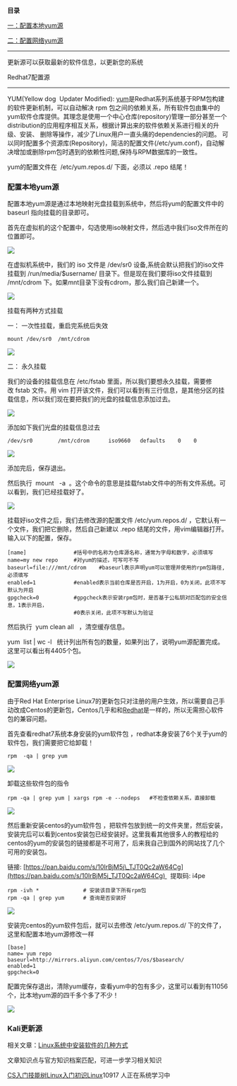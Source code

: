 **目录**

[一：配置本地yum源](#t0)

[二：配置网络yum源](#t1)

* * *

更新源可以获取最新的软件信息，以更新您的系统

Redhat7配置源
----------

YUM(Yellow dog  Updater Modified): [yum](https://so.csdn.net/so/search?q=yum&spm=1001.2101.3001.7020)是Redhat系列系统基于RPM包构建的软件更新机制，可以自动解决 rpm 包之间的依赖关系，所有软件包由集中的yum软件仓库提供。其理念是使用一个中心仓库(repository)管理一部分甚至一个distribution的应用程序相互关系，根据计算出来的软件依赖关系进行相关的升级、安装、 删除等操作，减少了Linux用户一直头痛的dependencies的问题。 可以同时配置多个资源库(Repository)，简洁的配置文件(/etc/yum.conf)，自动解决增加或删除rpm包时遇到的依赖性问题,保持与RPM数据库的一致性。

yum的配置文件在  /etc/yum.repos.d/ 下面，必须以 .repo 结尾！

### 配置本地yum源

配置本地yum源是通过本地映射光盘挂载到系统中，然后将yum的配置文件中的 baseurl 指向挂载的目录即可。

首先在虚拟机的这个配置中，勾选使用iso映射文件，然后选中我们iso文件所在的位置即可。

![](https://img-blog.csdn.net/20180830155311781?watermark/2/text/aHR0cHM6Ly9ibG9nLmNzZG4ubmV0L3FxXzM2MTE5MTky/font/5a6L5L2T/fontsize/400/fill/I0JBQkFCMA==/dissolve/70)

在虚拟机系统中，我们的 iso 文件是 /dev/sr0 设备,系统会默认把我们的iso文件挂载到 /run/media/$username/ 目录下。但是现在我们要将iso文件挂载到 /mnt/cdrom 下。如果mnt目录下没有cdrom，那么我们自己新建一个。

![](https://img-blog.csdn.net/20180830161338337?watermark/2/text/aHR0cHM6Ly9ibG9nLmNzZG4ubmV0L3FxXzM2MTE5MTky/font/5a6L5L2T/fontsize/400/fill/I0JBQkFCMA==/dissolve/70)

挂载有两种方式挂载

一： 一次性挂载，重启完系统后失效

```
mount /dev/sr0  /mnt/cdrom
```


![](https://img-blog.csdn.net/20180830161516777?watermark/2/text/aHR0cHM6Ly9ibG9nLmNzZG4ubmV0L3FxXzM2MTE5MTky/font/5a6L5L2T/fontsize/400/fill/I0JBQkFCMA==/dissolve/70)

二： 永久挂载

我们的设备的挂载信息在 /etc/fstab 里面，所以我们要想永久挂载，需要修改 fstab 文件。用 vim 打开该文件，我们可以看到有三行信息，是其他分区的挂载信息，所以我们现在要把我们的光盘的挂载信息添加过去。

![](https://img-blog.csdn.net/20180830161754487?watermark/2/text/aHR0cHM6Ly9ibG9nLmNzZG4ubmV0L3FxXzM2MTE5MTky/font/5a6L5L2T/fontsize/400/fill/I0JBQkFCMA==/dissolve/70)

添加如下我们光盘的挂载信息过去

```
/dev/sr0        /mnt/cdrom      iso9660   defaults    0    0
```


![](https://img-blog.csdn.net/20180830165502617?watermark/2/text/aHR0cHM6Ly9ibG9nLmNzZG4ubmV0L3FxXzM2MTE5MTky/font/5a6L5L2T/fontsize/400/fill/I0JBQkFCMA==/dissolve/70)

添加完后，保存退出。

然后执行  mount   -a  。这个命令的意思是挂载fstab文件中的所有文件系统。可以看到，我们已经挂载好了。

![](https://img-blog.csdn.net/20180830165826500?watermark/2/text/aHR0cHM6Ly9ibG9nLmNzZG4ubmV0L3FxXzM2MTE5MTky/font/5a6L5L2T/fontsize/400/fill/I0JBQkFCMA==/dissolve/70)

挂载好iso文件之后，我们去修改源的配置文件 /etc/yum.repos.d/ ，它默认有一个文件，我们把它删除，然后自己新建以 .repo 结尾的文件，用vim编辑器打开。输入以下的配置，保存。

```
[name]               #括号中的名称为仓库源名称，通常为字母和数字，必须填写      
name=my new repo     #对yum的描述，可写可不写      
baseurl=file:///mnt/cdrom    #baseurl表示声明yum可以管理并使用的rpm包路径,必须填写      
enabled=1            #enabled表示当前仓库是否开启，1为开启，0为关闭，此项不写默认为开启      
gpgcheck=0           #gpgcheck表示安装rpm包时，是否基于公私钥对匹配包的安全信息，1表示开启，      
                     #0表示关闭，此项不写默认为验证
```


然后执行  yum clean all   ，清空缓存信息。 

yum  list | wc -l   统计列出所有包的数量，如果列出了，说明yum源配置完成。这里可以看出有4405个包。

![](https://img-blog.csdn.net/20180830171044867?watermark/2/text/aHR0cHM6Ly9ibG9nLmNzZG4ubmV0L3FxXzM2MTE5MTky/font/5a6L5L2T/fontsize/400/fill/I0JBQkFCMA==/dissolve/70)

### 配置网络yum源

由于Red Hat Enterprise Linux7的更新包只对注册的用户生效，所以需要自己手动改成Centos的更新包，Centos几乎和和[Redhat](https://so.csdn.net/so/search?q=Redhat&spm=1001.2101.3001.7020)是一样的，所以无需担心软件包的兼容问题。

首先查看redhat7系统本身安装的yum软件包 ，redhat本身安装了6个关于yum的软件包，我们需要把它给卸载！

```
rpm  -qa | grep yum
```


![](https://img-blog.csdn.net/20180830171728816?watermark/2/text/aHR0cHM6Ly9ibG9nLmNzZG4ubmV0L3FxXzM2MTE5MTky/font/5a6L5L2T/fontsize/400/fill/I0JBQkFCMA==/dissolve/70)

卸载这些软件包的指令   

```
rpm -qa | grep yum | xargs rpm -e --nodeps   #不检查依赖关系，直接卸载
```


![](https://img-blog.csdn.net/20180830185339209?watermark/2/text/aHR0cHM6Ly9ibG9nLmNzZG4ubmV0L3FxXzM2MTE5MTky/font/5a6L5L2T/fontsize/400/fill/I0JBQkFCMA==/dissolve/70)

然后重新安装centos的yum软件包 ，把软件包放到统一的文件夹里，然后安装，安装完后可以看到centos安装包已经安装好。这里我看其他很多人的教程给的centos的yum的安装包的链接都是不可用了，后来我自己到国外的网站找了几个可用的安装包。

链接: [https://pan.baidu.com/s/10IrBjM5j\_TJT0Qc2aW64Cg](https://pan.baidu.com/s/10IrBjM5j_TJT0Qc2aW64Cg)   提取码: i4pe

```
rpm -ivh *              # 安装该目录下所有rpm包      
rpm -qa | grep yum      # 查询是否安装好
```


![](https://img-blog.csdn.net/20180830185827166?watermark/2/text/aHR0cHM6Ly9ibG9nLmNzZG4ubmV0L3FxXzM2MTE5MTky/font/5a6L5L2T/fontsize/400/fill/I0JBQkFCMA==/dissolve/70)

安装完centos的yum软件包后，就可以去修改 /etc/yum.repos.d/ 下的文件了，这里和配置本地yum源修改一样

```
[base]      
name= yum repo      
baseurl=http://mirrors.aliyun.com/centos/7/os/$basearch/      
enabled=1      
gpgcheck=0
```


配置完保存退出，清除yum缓存，查看yum中的包有多少，这里可以看到有11056个，比本地yum源的四千多个多了不少！

![](https://img-blog.csdn.net/20180830191255844?watermark/2/text/aHR0cHM6Ly9ibG9nLmNzZG4ubmV0L3FxXzM2MTE5MTky/font/5a6L5L2T/fontsize/400/fill/I0JBQkFCMA==/dissolve/70)

### Kali更新源

相关文章：[Linux系统中安装软件的几种方式](https://blog.csdn.net/qq_36119192/article/details/82866329)

文章知识点与官方知识档案匹配，可进一步学习相关知识

[CS入门技能树](https://edu.csdn.net/skill/gml/gml-1c31834f07b04bcc9c5dff5baaa6680c)[Linux入门](https://edu.csdn.net/skill/gml/gml-1c31834f07b04bcc9c5dff5baaa6680c)[初识Linux](https://edu.csdn.net/skill/gml/gml-1c31834f07b04bcc9c5dff5baaa6680c)10917 人正在系统学习中